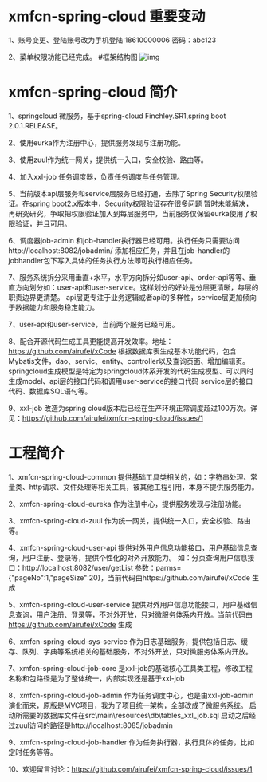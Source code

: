 # xmfcn-spring-cloud 重要变动
1、账号变更、登陆账号改为手机登陆 18610000006 密码：abc123

2、菜单权限功能已经完成。
#框架结构图
![img](https://github.com/airufei/xmfcn-spring-cloud/blob/master/xmfcn-spring-cloud/imgs/20190122103707.png)

# xmfcn-spring-cloud 简介
1、springcloud 微服务，基于spring-cloud Finchley.SR1,spring boot 2.0.1.RELEASE。

2、使用eurka作为注册中心，提供服务发现与注册功能。

3、使用zuul作为统一网关，提供统一入口，安全校验、路由等。

4、加入xxl-job 任务调度器，负责任务调度与任务管理。

5、当前版本api层服务和service层服务已经打通，去除了Spring Security权限验证。在spring boot2.x版本中，Security权限验证存在很多问题
暂时未能解决，再研究研究，争取把权限验证加入到每层服务中，当前服务仅保留eurka使用了权限验证，并且可用。

6、调度器job-admin 和job-handler执行器已经可用。执行任务只需要访问http://localhost:8082/jobadmin/ 添加相应任务，并且在job-handler的jobhandler包下写入具体的任务执行方法即可执行相应任务。

7、服务系统拆分采用垂直+水平，水平方向拆分如user-api、order-api等等、垂直方向划分如：user-api和user-service。这样划分的好处是分层更清晰，每层的职责边界更清楚。
api层更专注于业务逻辑或者api的多样性，service层更加倾向于数据能力和服务稳定能力。

7、user-api和user-service，当前两个服务已经可用。

8、配合开源代码生成工具更能提高开发效率。地址：https://github.com/airufei/xCode
   根据数据库表生成基本功能代码，包含Mybatis文件，dao、servic、entity、controller以及查询页面、增加编辑页。
   springcloud生成模型是特定为springcloud体系开发的代码生成模型、可以同时生成model、api层的接口代码和调用user-service的接口代码
   service层的接口代码、数据库SQL语句等。
   
9、xxl-job 改造为spring cloud版本后已经在生产环境正常调度超过100万次。详见：https://github.com/airufei/xmfcn-spring-cloud/issues/1


# 工程简介

1、xmfcn-spring-cloud-common 提供基础工具类相关的，如：字符串处理、常量类、http请求、文件处理等相关工具，被其他工程引用，本身不提供服务能力。

2、xmfcn-spring-cloud-eureka 作为注册中心，提供服务发现与注册功能。

3、xmfcn-spring-cloud-zuul 作为统一网关，提供统一入口，安全校验、路由等。

4、xmfcn-spring-cloud-user-api 提供对外用户信息功能接口，用户基础信息查询，用户注册、登录等，提供个性化的对外开放能力。
如：分页查询用户信息接口：http://localhost:8082/user/getList 参数：parms={"pageNo":1,"pageSize":20}，当前代码由https://github.com/airufei/xCode 生成

5、xmfcn-spring-cloud-user-service 提供对外用户信息功能接口，用户基础信息查询，用户注册、登录等，不对外开放，只对微服务体系内开放。当前代码由 https://github.com/airufei/xCode 生成

6、xmfcn-spring-cloud-sys-service 作为日志基础服务，提供包括日志、缓存、队列、字典等系统相关的基础服务，不对外开放，只对微服务体系内开放。

7、xmfcn-spring-cloud-job-core 是xxl-job的基础核心工具类工程，修改工程名称和包路径是为了整体统一，内部实现还是基于xxl-job

8、xmfcn-spring-cloud-job-admin 作为任务调度中心，也是由xxl-job-admin 演化而来，原版是MVC项目，我为了项目统一架构，全部改成了微服务系统。
   启动所需要的数据库文件在src\main\resources\db\tables_xxl_job.sql 启动之后经过zuul访问的路径是http://localhost:8085/jobadmin
   
9、xmfcn-spring-cloud-job-handler 作为任务执行器，执行具体的任务，比如定时任务等等。

10、欢迎留言讨论：https://github.com/airufei/xmfcn-spring-cloud/issues/1
